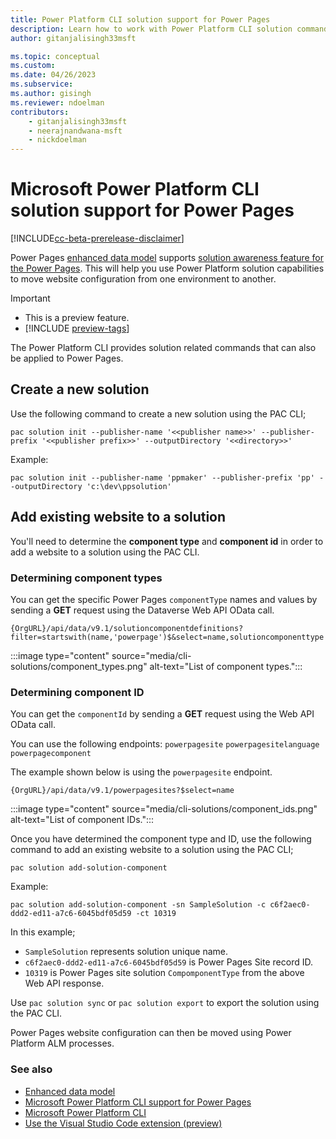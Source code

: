 ```yaml
---
title: Power Platform CLI solution support for Power Pages
description: Learn how to work with Power Platform CLI solution commands for a Power Pages site.
author: gitanjalisingh33msft

ms.topic: conceptual
ms.custom: 
ms.date: 04/26/2023
ms.subservice: 
ms.author: gisingh
ms.reviewer: ndoelman
contributors:
    - gitanjalisingh33msft
    - neerajnandwana-msft
    - nickdoelman
---
```


# Microsoft Power Platform CLI solution support for Power Pages

[!INCLUDE[cc-beta-prerelease-disclaimer](../includes/cc-beta-prerelease-disclaimer.md)]

Power Pages [enhanced data model](../admin/enhanced-data-model.md) supports [solution awareness feature for the Power Pages](power-pages-solutions.md). This will help you use Power Platform solution capabilities to move website configuration from one environment to another.

> [!IMPORTANT]
> - This is a preview feature.
> - [!INCLUDE [preview-tags](../includes/cc-preview-features-definition.md)]

The Power Platform CLI provides solution related commands that can also be applied to Power Pages.

## Create a new solution

Use the following command to create a new solution using the PAC CLI;

`pac solution init --publisher-name '<<publisher name>>' --publisher-prefix '<<publisher prefix>>' --outputDirectory '<<directory>>'`

Example:

`pac solution init --publisher-name 'ppmaker' --publisher-prefix 'pp' --outputDirectory 'c:\dev\ppsolution'`

## Add existing website to a solution

You'll need to determine the **component type** and **component id** in order to add a website to a solution using the PAC CLI.

### Determining component types

You can get the specific Power Pages `componentType` names and values by sending a **GET** request using the Dataverse Web API OData call. 

`{OrgURL}/api/data/v9.1/solutioncomponentdefinitions?filter=startswith(name,'powerpage')$&select=name,solutioncomponenttype`

:::image type="content" source="media/cli-solutions/component_types.png" alt-text="List of component types.":::

### Determining component ID

You can get the `componentId` by sending a **GET** request using the Web API OData call.

You can use the following endpoints:
`powerpagesite`
`powerpagesitelanguage`
`powerpagecomponent`

The example shown below is using the `powerpagesite` endpoint.

`{OrgURL}/api/data/v9.1/powerpagesites?$select=name`

:::image type="content" source="media/cli-solutions/component_ids.png" alt-text="List of component IDs.":::

Once you have determined the component type and ID, use the following command to add an existing website to a solution using the PAC CLI;

`pac solution add-solution-component`

Example:

`pac solution add-solution-component -sn SampleSolution -c c6f2aec0-ddd2-ed11-a7c6-6045bdf05d59 -ct 10319`

In this example; 
- `SampleSolution` represents solution unique name.
- `c6f2aec0-ddd2-ed11-a7c6-6045bdf05d59` is Power Pages Site record ID.
- `10319` is Power Pages site solution `CompomponentType` from the above Web API response.

Use `pac solution sync` or `pac solution export` to export the solution using the PAC CLI.

Power Pages website configuration can then be moved using Power Platform ALM processes.

### See also

- [Enhanced data model](../admin/enhanced-data-model.md)
- [Microsoft Power Platform CLI support for Power Pages](power-platform-cli.md)
- [Microsoft Power Platform CLI](/power-platform/developer/cli/introduction)
- [Use the Visual Studio Code extension (preview)](vs-code-extension.md)

